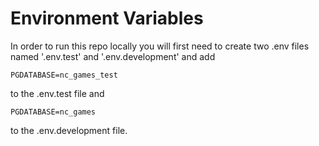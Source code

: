 # Environment Variables

In order to run this repo locally you will first need to create two .env files named '.env.test' and '.env.development' and add

```
PGDATABASE=nc_games_test
```

to the .env.test file and

```
PGDATABASE=nc_games
```

to the .env.development file.
